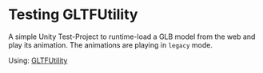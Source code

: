# Testing GLTFUtility

A simple Unity Test-Project to runtime-load a GLB model from the web and play its animation. The animations are playing in `legacy` mode.

Using: [GLTFUtility](https://github.com/Siccity/GLTFUtility)
